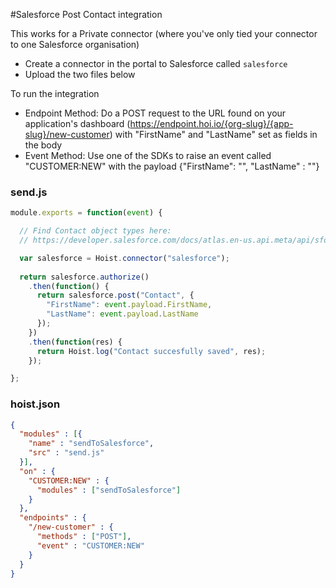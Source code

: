 #Salesforce Post Contact integration

This works for a Private connector (where you've only tied your connector to one Salesforce organisation)

- Create a connector in the portal to Salesforce called  `salesforce`
- Upload the two files below

To run the integration

- Endpoint Method: Do a POST request to the URL found on your application's dashboard (https://endpoint.hoi.io/{org-slug}/{app-slug}/new-customer) with "FirstName" and "LastName" set as fields in the body
- Event Method: Use one of the SDKs to raise an event called "CUSTOMER:NEW" with the payload {"FirstName": "", "LastName" : ""}

### send.js

```js
module.exports = function(event) {

  // Find Contact object types here: 
  // https://developer.salesforce.com/docs/atlas.en-us.api.meta/api/sforce_api_objects_contact.htm

  var salesforce = Hoist.connector("salesforce");
  
  return salesforce.authorize()
    .then(function() {
      return salesforce.post("Contact", {
        "FirstName": event.payload.FirstName,
        "LastName": event.payload.LastName
      });
    })
    .then(function(res) {
      return Hoist.log("Contact succesfully saved", res);
    });

};
```

### hoist.json

```json
{
  "modules" : [{
    "name" : "sendToSalesforce",
    "src" : "send.js"
  }],
  "on" : {
    "CUSTOMER:NEW" : {
      "modules" : ["sendToSalesforce"]  
    }
  },
  "endpoints" : {
    "/new-customer" : {
      "methods" : ["POST"],
      "event" : "CUSTOMER:NEW"
    }
  }
}
```